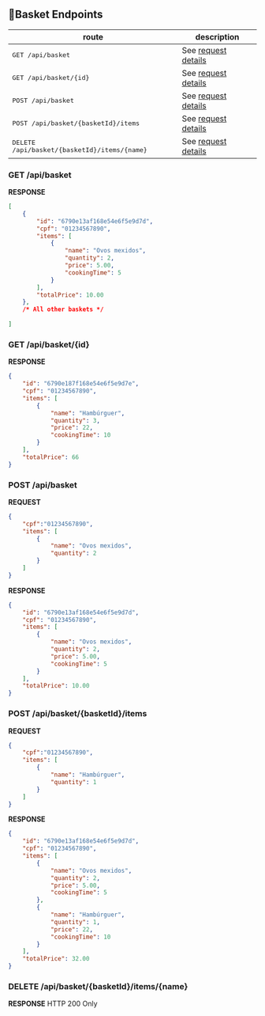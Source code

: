  
## 📍Basket Endpoints

| route               | description                                          
|----------------------|-----------------------------------------------------
| <kbd>GET /api/basket</kbd>     | See [request details](#get-basket)
| <kbd>GET /api/basket/{id}</kbd>     |  See [request details](#get-basket-id)
| <kbd>POST /api/basket</kbd>     | See [request details](#post-basket)
| <kbd>POST /api/basket/{basketId}/items</kbd>     | See [request details](#post-basket-items)
| <kbd>DELETE /api/basket/{basketId}/items/{name}</kbd>     | See [request details](#delete-basket-items) 


<h3 id="get-basket">GET /api/basket</h3>

**RESPONSE**  
```json
[
    {
        "id": "6790e13af168e54e6f5e9d7d",
        "cpf": "01234567890",
        "items": [
            {
                "name": "Ovos mexidos",
                "quantity": 2,
                "price": 5.00,
                "cookingTime": 5
            }
        ],
        "totalPrice": 10.00
    },
    /* All other baskets */
    
]

```

<h3 id="get-basket-id">GET /api/basket/{id}</h3>

**RESPONSE**
```json
{
    "id": "6790e187f168e54e6f5e9d7e",
    "cpf": "01234567890",
    "items": [
        {
            "name": "Hambúrguer",
            "quantity": 3,
            "price": 22,
            "cookingTime": 10
        }
    ],
    "totalPrice": 66
}

```

<h3 id="post-basket">POST /api/basket</h3>

**REQUEST**  
```json
{
    "cpf":"01234567890",
    "items": [
        {
            "name": "Ovos mexidos",
            "quantity": 2
        }
    ]
}
```
**RESPONSE**
```json
{
    "id": "6790e13af168e54e6f5e9d7d",
    "cpf": "01234567890",
    "items": [
        {
            "name": "Ovos mexidos",
            "quantity": 2,
            "price": 5.00,
            "cookingTime": 5
        }
    ],
    "totalPrice": 10.00
}

```

<h3 id="post-basket-items">POST /api/basket/{basketId}/items</h3>

**REQUEST**  
```json
{
    "cpf":"01234567890",
    "items": [
        {
            "name": "Hambúrguer",
            "quantity": 1
        }
    ]
}
```

**RESPONSE**  
```json
{
    "id": "6790e13af168e54e6f5e9d7d",
    "cpf": "01234567890",
    "items": [
        {
            "name": "Ovos mexidos",
            "quantity": 2,
            "price": 5.00,
            "cookingTime": 5
        },
        {
            "name": "Hambúrguer",
            "quantity": 1,
            "price": 22,
            "cookingTime": 10
        }
    ],
    "totalPrice": 32.00
}

```
<h3 id="delete-basket-items">DELETE /api/basket/{basketId}/items/{name}</h3>

**RESPONSE**
HTTP 200 Only